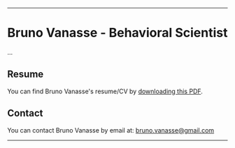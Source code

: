 * * *
# Bruno Vanasse - Behavioral Scientist 

...


## Resume

You can find Bruno Vanasse's resume/CV by [downloading this PDF](Bruno_Vanasse.pdf).


## Contact 

You can contact Bruno Vanasse by email at: <bruno.vanasse@gmail.com> 


* * *
